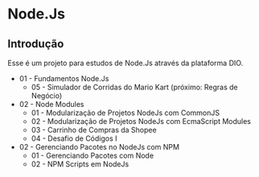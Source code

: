 # Node.Js

## Introdução

Esse é um projeto para estudos de Node.Js através da plataforma DIO.

* 01 - Fundamentos Node.Js
    * 05 - Simulador de Corridas do Mario Kart (próximo: Regras de Negócio)
* 02 - Node Modules
    * 01 - Modularização de Projetos NodeJs com CommonJS
    * 02 - Modularização de Projetos NodeJs com EcmaScript Modules
    * 03 - Carrinho de Compras da Shopee
    * 04 - Desafio de Códigos I
* 02 - Gerenciando Pacotes no NodeJs com NPM
    * 01 - Gerenciando Pacotes com Node
    * 02 - NPM Scripts em NodeJs